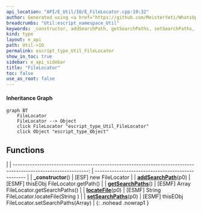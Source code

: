 ```yaml
---
api_location: "API/E_Util/IO/E_FileLocator.cpp:19:32"
author: Generated using <a href="https://github.com/MeisterYeti/WhatsUpDoc">WhatsUpDoc</a>
breadcrumbs: "Util:escript_namespace_Util"
keywords: _constructor, addSearchPath, getSearchPaths, setSearchPaths, locateFile
kind: type
layout: e_api
path: Util->IO
permalink: escript_type_Util_FileLocator
show_in_toc: true
sidebar: e_api_sidebar
title: "FileLocator"
toc: false
use_as_root: false
---
```


#### Inheritance Graph

```mermaid
graph BT
	FileLocator
	FileLocator --> Object
	click FileLocator "escript_type_Util_FileLocator"
	click Object "escript_type_Object"
```

## Functions

|
| -------------------------------------------------------------------------------------------------------------: | ------------------------------------------------- | 
| **_constructor**()                                                                                             | [ESF] new FileLocator                             | 
| **[addSearchPath](classUtil_1_1FileLocator#classUtil_1_1FileLocator_1ab773e13a5668dfb510a944e654570118)**(p0)  | [ESMF] thisEObj FileLocator.getPath()             | 
| **[getSearchPaths](classUtil_1_1FileLocator#classUtil_1_1FileLocator_1af303e1fdb1f7b7eeaecbba9609a39ccf)**()   | [ESMF] Array FileLocator.getSearchPaths()         | 
| **[locateFile](classUtil_1_1FileLocator#classUtil_1_1FileLocator_1aba4010c390fae45b07672a999f102cdb)**(p0)     | [ESMF] String FileLocator.locateFile(String )     | 
| **[setSearchPaths](classUtil_1_1FileLocator#classUtil_1_1FileLocator_1a85905f1b037c3d5bcf1347fce2aa4d9e)**(p0) | [ESMF] thisEObj FileLocator.setSearchPaths(Array) | 
{: .nohead .nowrap1 }

